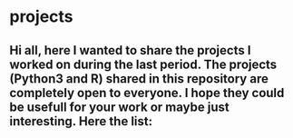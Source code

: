# projects

Hi all, 
here I wanted to share the projects I worked on during the last period.
The projects (Python3 and R) shared in this repository are completely open to everyone. 
I hope they could be usefull for your work or maybe just interesting. 
Here the list: 
- 
